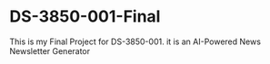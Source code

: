 # DS-3850-001-Final
This is my Final Project for DS-3850-001. it is an AI-Powered News Newsletter Generator
